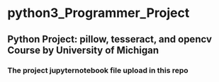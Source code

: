 # python3_Programmer_Project
## Python Project: pillow, tesseract, and opencv Course by **University of Michigan**
### The project jupyternotebook file upload in this repo
